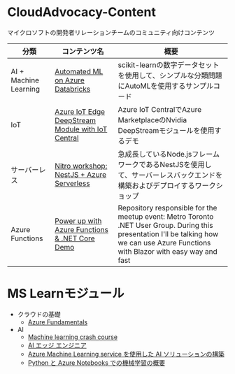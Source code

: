 # CloudAdvocacy-Content
マイクロソフトの開発者リレーションチームのコミュニティ向けコンテンツ

| 分類 | コンテンツ名     |  概要    | 
| ---------- | ---------- | ---------- | 
|AI + Machine Learning| [Automated ML on Azure Databricks](https://github.com/Azure/MachineLearningNotebooks/blob/master/how-to-use-azureml/azure-databricks/automl/automl-databricks-local-01.ipynb)      |scikit-learnの数字データセットを使用して、シンプルな分類問題にAutoMLを使用するサンプルコード|
| IoT | [Azure IoT Edge DeepStream Module with IoT Central](https://github.com/toolboc/azure-iot-edge-deepstream-module-with-iot-central) | Azure IoT CentralでAzure MarketplaceのNvidia DeepStreamモジュールを使用するデモ | 
| サーバーレス | [Nitro workshop: NestJS + Azure Serverless](https://aka.ms/nitro-ws) | 急成長しているNode.jsフレームワークであるNestJSを使用して、サーバーレスバックエンドを構築およびデプロイするワークショップ | 
| Azure Functions | [Power up with Azure Functions & .NET Core Demo](https://github.com/glaucia86/dotnet-toronto-meetup) | Repository responsible for the meetup event: Metro Toronto .NET User Group. During this presentation I'll be talking how we can use Azure Functions with Blazor with easy way and fast | 


# MS Learnモジュール

- クラウドの基礎
  - [Azure Fundamentals](https://aka.ms/AFUN-LP)
- AI
  - [Machine learning crash course](https://aka.ms/MLCrashCourse-LP)
  - [AI エッジ エンジニア](https://aka.ms/AIEdge-LP)
  - [Azure Machine Learning service を使用した AI ソリューションの構築](https://aka.ms/usingAzureML-LP)
  - [Python と Azure Notebooks での機械学習の概要](https://aka.ms/MLIntro-wPython-LP)
  
